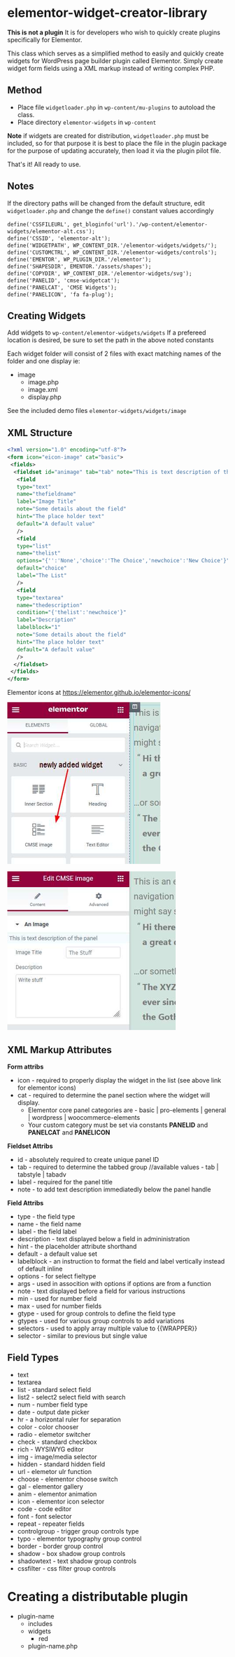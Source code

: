 # elementor-widget-creator-library
**This is not a plugin** It is for developers who wish to quickly create plugins specifically for Elementor.

This class which serves as a simplified method to easily and quickly create widgets for WordPress page builder plugin called Elementor. Simply create widget form fields using a XML markup instead of writing complex PHP.

## Method
* Place file `widgetloader.php` in `wp-content/mu-plugins` to autoload the class.
* Place directory `elementor-widgets` in `wp-content`

**Note** if widgets are created for distribution, `widgetloader.php` must be included, so for that purpose it is best to place the file in the plugin package for the purpose of updating accurately, then load it via the plugin pilot file.

That's it! All ready to use.

## Notes
If the directory paths will be changed from the default structure, edit `widgetloader.php` and change the `define()` constant values accordingly

```
define('CSSFILEURL', get_bloginfo('url').'/wp-content/elementor-widgets/elementor-alt.css');
define('CSSID', 'elementor-alt');
define('WIDGETPATH', WP_CONTENT_DIR.'/elementor-widgets/widgets/');
define('CUSTOMCTRL', WP_CONTENT_DIR.'/elementor-widgets/controls');
define('EMENTOR', WP_PLUGIN_DIR.'/elementor');
define('SHAPESDIR', EMENTOR.'/assets/shapes');
define('COPYDIR', WP_CONTENT_DIR.'/elementor-widgets/svg');
define('PANELID', 'cmse-widgetcat');
define('PANELCAT', 'CMSE Widgets'); 
define('PANELICON', 'fa fa-plug');
```

## Creating Widgets
Add widgets to `wp-content/elementor-widgets/widgets` If a prefereed location is desired, be sure to set the path in the above noted constants

Each widget folder will consist of 2 files with exact matching names of the folder and one display ie: 
* image
    * image.php
    * image.xml
    * display.php
 
 See the included demo files `elementor-widgets/widgets/image`
 
 ## XML Structure
 
```xml
<?xml version="1.0" encoding="utf-8"?>
<form icon="eicon-image" cat="basic">
 <fields>
  <fieldset id="animage" tab="tab" note="This is text description of the panel" label="An Image">
   <field 
   type="text" 
   name="thefieldname" 
   label="Image Title" 
   note="Some details about the field" 
   hint="The place holder text" 
   default="A default value" 
   />
   <field 
   type="list" 
   name="thelist" 
   options="{'':'None','choice':'The Choice','newchoice':'New Choice'}" 
   default="choice" 
   label="The List" 
   />
   <field 
   type="textarea" 
   name="thedescription" 
   condition="{'thelist':'newchoice'}" 
   label="Description" 
   labelblock="1" 
   note="Some details about the field" 
   hint="The place holder text" 
   default="A default value" 
   />
  </fieldset>
 </fields>
</form>
```
Elementor icons at https://elementor.github.io/elementor-icons/

![example-xml-field](https://github.com/WebsiteDons/elementor-widget-creator-library/blob/main/newly-added-widget.jpg?raw=true "Example output")

![example-xml-field](https://github.com/WebsiteDons/elementor-widget-creator-library/blob/main/example-xml-field.jpg?raw=true "Example output")

## XML Markup Attributes

**Form attribs**
* icon - required to properly display the widget in the list (see above link for elementor icons)
* cat - required to determine the panel section where the widget will display. 
    * Elementor core panel categories are - basic | pro-elements | general | wordpress | woocommerce-elements
    * Your custom category must be set via constants **PANELID** and **PANELCAT** and **PANELICON**

**Fieldset Attribs**
* id - absolutely required to create unique panel ID
* tab - required to determine the tabbed group //available values -  tab | tabstyle | tabadv
* label - required for the panel title
* note - to add text description immediatedly below the panel handle

**Field Attribs**
* type - the field type
* name - the field name
* label - the field label
* description - text displayed below a field in admininistration
* hint - the placeholder attribute shorthand
* default - a default value set
* labelblock - an instruction to format the field and label vertically instead of default inline
* options - for select fieltype
* args - used in assocition with options if options are from a function
* note - text displayed before a field for various instructions
* min - used for number field
* max - used for number fields
* gtype - used for group controls to define the field type
* gtypes - used for various group controls to add variations
* selectors - used to apply array multiple value to {{WRAPPER}}
* selector - similar to previous but single value

## Field Types
* text
* textarea
* list - standard select field
* list2 - select2 select field with search
* num - number field type
* date - output date picker
* hr - a horizontal ruler for separation
* color - color chooser
* radio - elemetor switcher
* check - standard checkbox
* rich - WYSIWYG editor
* img - image/media selector
* hidden - standard hidden field
* url - elemetor ulr function
* choose - elementor choose switch
* gal - elementor gallery
* anim - elementor animation
* icon - elementor icon selector
* code - code editor
* font - font selector
* repeat - repeater fields
* controlgroup - trigger group controls type
* typo - elementor typography group control
* border - border group control
* shadow - box shadow group controls
* shadowtext - text shadow group controls
* cssfilter - css filter group controls

# Creating a distributable plugin

* plugin-name
    * includes
    * widgets
        * red
    * plugin-name.php
    
